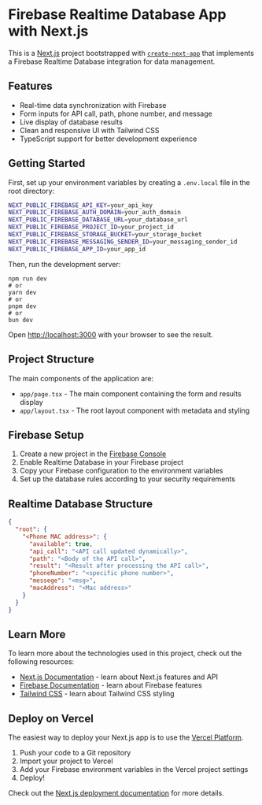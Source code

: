 # Firebase Realtime Database App with Next.js

This is a [Next.js](https://nextjs.org) project bootstrapped with [`create-next-app`](https://nextjs.org/docs/app/api-reference/cli/create-next-app) that implements a Firebase Realtime Database integration for data management.

## Features

- Real-time data synchronization with Firebase
- Form inputs for API call, path, phone number, and message
- Live display of database results
- Clean and responsive UI with Tailwind CSS
- TypeScript support for better development experience

## Getting Started

First, set up your environment variables by creating a `.env.local` file in the root directory:

```bash
NEXT_PUBLIC_FIREBASE_API_KEY=your_api_key
NEXT_PUBLIC_FIREBASE_AUTH_DOMAIN=your_auth_domain
NEXT_PUBLIC_FIREBASE_DATABASE_URL=your_database_url
NEXT_PUBLIC_FIREBASE_PROJECT_ID=your_project_id
NEXT_PUBLIC_FIREBASE_STORAGE_BUCKET=your_storage_bucket
NEXT_PUBLIC_FIREBASE_MESSAGING_SENDER_ID=your_messaging_sender_id
NEXT_PUBLIC_FIREBASE_APP_ID=your_app_id

```

Then, run the development server:

```shellscript
npm run dev
# or
yarn dev
# or
pnpm dev
# or
bun dev
```

Open [http://localhost:3000](http://localhost:3000) with your browser to see the result.

## Project Structure

The main components of the application are:

- `app/page.tsx` - The main component containing the form and results display
- `app/layout.tsx` - The root layout component with metadata and styling


## Firebase Setup

1. Create a new project in the [Firebase Console](https://console.firebase.google.com/)
2. Enable Realtime Database in your Firebase project
3. Copy your Firebase configuration to the environment variables
4. Set up the database rules according to your security requirements

## Realtime Database Structure
```json
{
  "root": {
    "<Phone MAC address>": {
      "available": true,
      "api_call": "<API call updated dynamically>",
      "path": "<Body of the API call>",
      "result": "<Result after processing the API call>",
      "phoneNumber": "<specific phone number>",
      "messege": "<msg>",
      "macAddress": "<Mac address>"
    }
  }
}
```

## Learn More

To learn more about the technologies used in this project, check out the following resources:

- [Next.js Documentation](https://nextjs.org/docs) - learn about Next.js features and API
- [Firebase Documentation](https://firebase.google.com/docs) - learn about Firebase features
- [Tailwind CSS](https://tailwindcss.com/docs) - learn about Tailwind CSS styling


## Deploy on Vercel

The easiest way to deploy your Next.js app is to use the [Vercel Platform](https://vercel.com/new?utm_medium=default-template&filter=next.js&utm_source=create-next-app&utm_campaign=create-next-app-readme).

1. Push your code to a Git repository
2. Import your project to Vercel
3. Add your Firebase environment variables in the Vercel project settings
4. Deploy!


Check out the [Next.js deployment documentation](https://nextjs.org/docs/app/building-your-application/deploying) for more details.